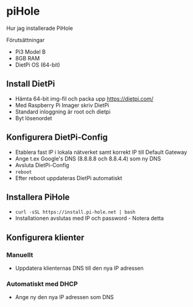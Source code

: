 # piHole

Hur jag installerade PiHole

Förutsättningar
* Pi3 Model B
* 8GB RAM
* DietPi OS (64-bit)

## Install DietPi

* Hämta 64-bit img-fil och packa upp https://dietpi.com/ 
* Med Raspberry Pi Imager skriv DietPi
* Standard inloggning är root och dietpi
* Byt lösenordet  

## Konfigurera DietPi-Config

* Etablera fast IP i lokala nätverket samt korrekt IP till Default Gateway
* Ange t.ex Google's DNS (8.8.8.8 och 8.8.4.4) som ny DNS 
* Avsluta DietPi-Config
* ```reboot```
* Efter reboot uppdateras DietPi automatiskt

## Installera PiHole

* ```curl -sSL https://install.pi-hole.net | bash```
* Installationen avslutas med IP och password - Notera detta

## Konfigurera klienter

### Manuellt

* Uppdatera klienternas DNS till den nya IP adressen

### Automatiskt med DHCP

* Ange ny den nya IP adressen som DNS

